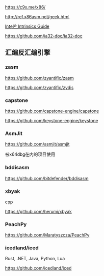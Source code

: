 https://c9x.me/x86/

http://ref.x86asm.net/geek.html

[Intel® Intrinsics Guide](https://www.intel.com/content/www/us/en/docs/intrinsics-guide/index.html)

https://github.com/ia32-doc/ia32-doc

## 汇编反汇编引擎

### zasm

https://github.com/zyantific/zasm

https://github.com/zyantific/zydis

### capstone

https://github.com/capstone-engine/capstone

https://github.com/keystone-engine/keystone

### AsmJit

https://github.com/asmjit/asmjit

被x64dbg在内的项目使用

### bddisasm

https://github.com/bitdefender/bddisasm



### xbyak

cpp

https://github.com/herumi/xbyak

### PeachPy

https://github.com/Maratyszcza/PeachPy

### icedland/iced 

Rust, .NET, Java, Python, Lua

https://github.com/icedland/iced